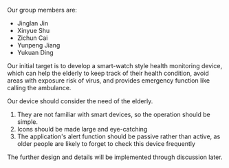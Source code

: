 Our group members are:

- Jinglan Jin
- Xinyue Shu
- Zichun Cai
- Yunpeng Jiang
- Yukuan Ding

Our initial target is to develop a smart-watch style health monitoring device, which can help the elderly to keep track of their health condition, avoid areas with exposure risk of virus, and provides emergency function like calling the ambulance.

Our device should consider the need of the elderly.

1. They are not familiar with smart devices, so the operation should be simple.
2. Icons should be made large and eye-catching
3. The application's alert function should be passive rather than active, as older people are likely to forget to check this device frequently

The further design and details will be implemented through discussion later.
